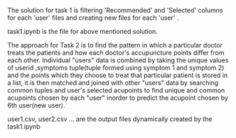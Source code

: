 The solution for task 1 is filtering 'Recommended' and 'Selected' columns for each 'user' files and creating new files for each 'user' .

task1.ipynb is the file for above mentioned solution.     

The approach for Task 2 is to find the pattern in which a particular doctor treats the patients and how each doctor's accupuncture points differ from each other. Individual "users" data is combined by taking the unique values of userid ,symptoms tuple(tuple formed using symptom 1 and symptom 2) and the points which they choose to treat that particular patient is stored in a list, it is then matched and joined with other "users" data  by searching common tuples and user's selected acupoints to find unique and common acupoints chosen by each "user" inorder to predict the acupoint chosen by 6th user(new user).


user1.csv, user2.csv ... are the output files dynamically created by the task1.ipynb 
